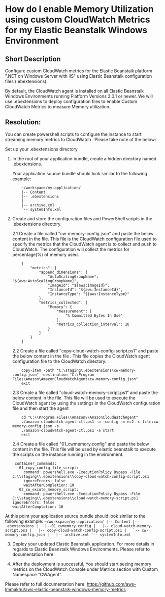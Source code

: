 # How do I enable Memory Utilization using custom CloudWatch Metrics for my Elastic Beanstalk Windows Environment


## Short Description

Configure custom CloudWatch metrics for the Elastic Beanstalk platform ".NET on Windows Server with IIS" using Elastic Beanstalk configuration files (.ebextensions).

By default, the CloudWatch agent is installed on all Elastic Beanstalk Windows Environments running Platform Versions 2.0.1 or newer.  We will use .ebextensions to deploy configuration files to enable  Custom CloudWatch Metrics to measure Memory utilization.

## Resolution:

You can create powershell scripts to configure the instance to start streaming memory metrics to CloudWatch . Please take note of the below:

Set up your .ebextensions directory

1. In the root of your application bundle, create a hidden directory named .ebextensions.

    Your application source bundle should look similar to the following example:

    ``` 
        ~/workspace/my-application/
        |-- Content
        |-- .ebextensions
        |  
        |-- archive.xml
        `-- systemInfo.xml
    ```        

2. Create and store the configuration files and PowerShell scripts in the .ebextensions directory.

    2.1  Create a file called "cw-memory-config.json" and paste the below content in the file. This file is the CloudWatch configuration file used to specify the metrics that the CloudWatch agent is to collect and push to CloudWatch. The configuration will collect the metrics for percentage(%) of memory used.

    ```        
        {
            "metrics": {
                "append_dimensions": {
                    "AutoScalingGroupName": "${aws:AutoScalingGroupName}",
                    "ImageId": "${aws:ImageId}",
                    "InstanceId": "${aws:InstanceId}",
                    "InstanceType": "${aws:InstanceType}"
                },
                "metrics_collected": {
                    "Memory": {
                        "measurement": [
                            "% Committed Bytes In Use"
                        ],
                        "metrics_collection_interval": 10
                    }
                }
            }
        }
    ```

      2.2 Create a file called "copy-cloud-watch-config-script.ps1" and paste the below content in the file . This file copies the CloudWatch agent configuration file to the CloudWatch directory.

    ```
        copy-item -path "C:\staging\.ebextensions\cw-memory-config.json" -destination "C:\Program Files\Amazon\AmazonCloudWatchAgent\cw-memory-config.json"
        exit
    ```

      2.3  Create a file called "cloud-watch-memory-script.ps1" and paste the below content in the file. This file will be used to execute the CloudWatch agent by using the settings in the CloudWatch configuration file and then start the agent

    ```
        cd "C:\\Program Files\\Amazon\\AmazonCloudWatchAgent"     
        ./amazon-cloudwatch-agent-ctl.ps1 -a -config -m ec2 -c file:cw-memory-config.json -s
        ./amazon-cloudwatch-agent-ctl.ps1 -a start
        exit
    ```

      2.4  Create a file called "01_cwmemory.config" and paste the below content in the file. This file will be used by elastic beanstalk to execute the scripts on the instance running in the environment.


        container_commands:
          01_copy_config_file_script:
            command: powershell.exe -ExecutionPolicy Bypass -File C:\\staging\\.ebextensions\\copy-cloud-watch-config-script.ps1
            ignoreErrors: false
            waitAfterCompletion: 10
          02_cw_excute_memory_script:
            command: powershell.exe -ExecutionPolicy Bypass -File C:\\staging\\.ebextensions\\cloud-watch-memory-script.ps1
       ignoreErrors: false
       waitAfterCompletion: 10


  At this point your application source bundle should look similar to the following example:
    ```
        ~/workspace/my-application/
        |-- Content
        |-- .ebextensions
        |   |--01_cwmemory.config
        |   |-- cloud-watch-memory-script.ps1
        |   |-- copy-cloud-watch-config-script.ps1
        |   `-- cw-memory-config.json
        |  
        |-- archive.xml
        `-- systemInfo.xml
    ```

3. Deploy your updated Elastic Beanstalk application. For more details in regards to Elastic Beanstalk Windows Environments. Please refer to documentation here:

4. After the deployment is successful, You should start seeing memory metrics on the CloudWatch Console under Metrics section with Custom Namespace "CWAgent". 

Please refer to full documentation here: https://github.com/aws-lmmakhu/aws-elastic-beanstalk-windows-memory-metrics
